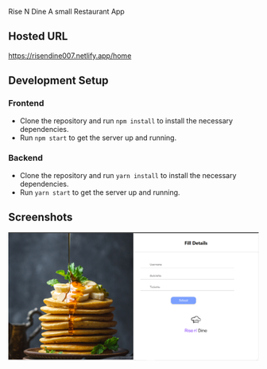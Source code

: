 Rise N Dine
A small Restaurant App

## Hosted URL
https://risendine007.netlify.app/home

## Development Setup

### Frontend

- Clone the repository and run `npm install` to install the necessary dependencies.
- Run `npm start` to get the server up and running.

### Backend

- Clone the repository and run `yarn install` to install the necessary dependencies.
- Run `yarn start` to get the server up and running.

## Screenshots

![App Screenshot](https://github.com/Ayush-019/Restaurant_Website/blob/main/src/Assets/Read%20me%20Assets/Screenshot%20(475).png)

<br>
